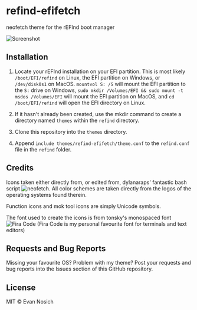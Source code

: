 # refind-efifetch

neofetch theme for the rEFInd boot manager

![Screenshot](https://i.imgur.com/kQ1ZsoM.png)

## Installation

1. Locate your rEFInd installation on your EFI partition. This is most likely `/boot/EFI/refind` on Linux, the EFI partition on Windows, or `/dev/disk0s1` on MacOS. `mountvol S: /S` will mount the EFI partition to the `S:` drive on Windows, `sudo mkdir /Volumes/EFI && sudo mount -t msdos /Volumes/EFI` will mount the EFI partition on MacOS, and `cd /boot/EFI/refind` will open the EFI directory on Linux.

2. If it hasn't already been created, use the mkdir command to create a directory named `themes` within the `refind` directory.

3. Clone this repository into the `themes` directory.

4. Append `include themes/refind-efifetch/theme.conf` to the `refind.conf` file in the `refind` folder.

## Credits

Icons taken either directly from, or edited from, dylanaraps' fantastic bash script ![neofetch](https://github.com/dylanaraps/neofetch). All color schemes are taken directly from the logos of the operating systems found therein.

Function icons and mok tool icons are simply Unicode symbols.

The font used to create the icons is from tonsky's monospaced font ![Fira Code](https://github.com/tonsky/FiraCode) (Fira Code is my personal favourite font for terminals and text editors)

## Requests and Bug Reports

Missing your favourite OS? Problem with my theme? Post your requests and bug reports into the Issues section of this GitHub repository.

## License


MIT © Evan Nosich
